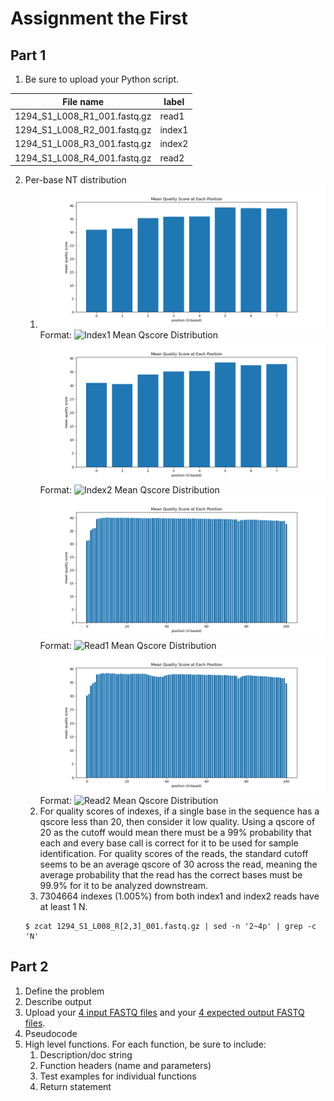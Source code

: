 # Assignment the First

## Part 1
1. Be sure to upload your Python script.

| File name | label |
|---|---|
| 1294_S1_L008_R1_001.fastq.gz | read1 |
| 1294_S1_L008_R2_001.fastq.gz | index1 |
| 1294_S1_L008_R3_001.fastq.gz | index2 |
| 1294_S1_L008_R4_001.fastq.gz | read2 |

2. Per-base NT distribution
    1. ![Index1 Mean Qscore Distribution](1294_S1_L008_R2_001-qscore_distr.png)
Format: ![Index1 Mean Qscore Distribution](png)
![Index2 Mean Qscore Distribution](1294_S1_L008_R3_001-qscore_distr.png)
Format: ![Index2 Mean Qscore Distribution](png)
![Read1 Mean Qscore Distribution](1294_S1_L008_R1_001-qscore_distr.png)
Format: ![Read1 Mean Qscore Distribution](png)
![Read2 Mean Qscore Distribution](1294_S1_L008_R4_001-qscore_distr.png)
Format: ![Read2 Mean Qscore Distribution](png)
    2. For quality scores of indexes, if a single base in the sequence has a qscore less than 20, then consider it low quality. Using a qscore of 20 as the cutoff would mean there must be a 99% probability that each and every base call is correct for it to be used for sample identification. For quality scores of the reads, the standard cutoff seems to be an average qscore of 30 across the read, meaning the average probability that the read has the correct bases must be 99.9% for it to be analyzed downstream.
    3. 7304664 indexes (1.005%) from both index1 and index2 reads have at least 1 N. 
    ```
    $ zcat 1294_S1_L008_R[2,3]_001.fastq.gz | sed -n '2~4p' | grep -c 'N'
    ````


## Part 2
1. Define the problem
2. Describe output
3. Upload your [4 input FASTQ files](../TEST-input_FASTQ) and your [4 expected output FASTQ files](../TEST-output_FASTQ).
4. Pseudocode
5. High level functions. For each function, be sure to include:
    1. Description/doc string
    2. Function headers (name and parameters)
    3. Test examples for individual functions
    4. Return statement
